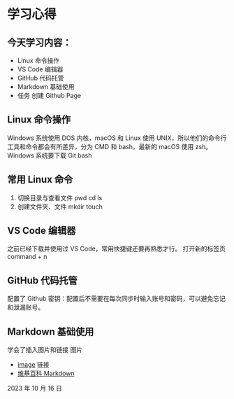# 学习心得

## 今天学习内容：

- Linux 命令操作
- VS Code 编辑器
- GitHub 代码托管
- Markdown 基础使用
- 任务 创建 Github Page

## Linux 命令操作

Windows 系统使用 DOS 内核，macOS 和 Linux 使用 UNIX，所以他们的命令行工具和命令都会有所差异，分为 CMD 和 bash，最新的 macOS 使用 zsh。
Windows 系统要下载 Git bash

## 常用 Linux 命令

1. 切换目录与查看文件 pwd cd ls
2. 创建文件夹、文件 mkdir touch

## VS Code 编辑器

之前已经下载并使用过 VS Code，常用快捷键还要再熟悉才行。
打开新的标签页 command + n

## GitHub 代码托管

配置了 Github 密钥：配置后不需要在每次同步时输入账号和密码，可以避免忘记和泄漏账号。

## Markdown 基础使用

学会了插入图片和链接
图片

- [image](https://img2.woyaogexing.com/2019/06/05/eba97870da8a4614aad02fdfa0a4f08d!1080x1920.jpeg)
  链接
- [维基百科 Markdown](https://zh.wikipedia.org/zh-hans/Markdown)

2023 年 10 月 16 日

